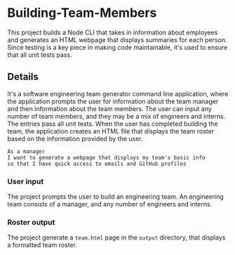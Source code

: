 # Building-Team-Members

This project builds a Node CLI that takes in information about employees and generates an HTML webpage 
that displays summaries for each person. Since testing is a key piece in making code maintainable, 
it's used to ensure that all unit tests pass.


## Details

It's a software engineering team generator command line application, where the application
prompts the user for information about the team manager and then information about the team members. 
The user can input any number of team members, and they may be a mix of engineers and interns. 
The entries pass all unit tests. When the user has completed building the team, the application creates an HTML 
file that displays the team roster based on the information provided by the user. 

```
As a manager
I want to generate a webpage that displays my team's basic info
so that I have quick access to emails and GitHub profiles
```

### User input

The project prompts the user to build an engineering team. An engineering
team consists of a manager, and any number of engineers and interns.

### Roster output

The project generate a `team.html` page in the `output` directory, that displays
a formatted team roster. 
